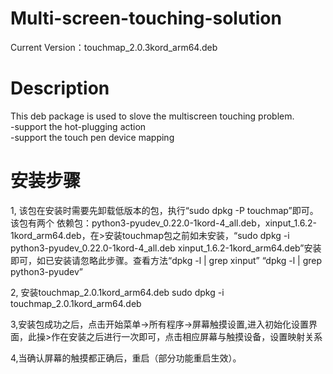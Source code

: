 # Multi-screen-touching-solution
Current Version：touchmap_2.0.3kord_arm64.deb

# Description
This deb package is used to slove the multiscreen touching problem.  
 -support the hot-plugging action  
 -support the touch pen device mapping  

# 安装步骤
1, 该包在安装时需要先卸载低版本的包，执行“sudo dpkg -P touchmap”即可。该包有两个
依赖包：python3-pyudev_0.22.0-1kord-4_all.deb，xinput_1.6.2-1kord_arm64.deb，在>安装touchmap包之前如未安装，“sudo dpkg -i python3-pyudev_0.22.0-1kord-4_all.deb xinput_1.6.2-1kord_arm64.deb”安装即可，如已安装请忽略此步骤。查看方法“dpkg -l | grep xinput” “dpkg -l | grep python3-pyudev”

2, 安装touchmap_2.0.1kord_arm64.deb
sudo dpkg -i touchmap_2.0.1kord_arm64.deb

3,安装包成功之后，点击开始菜单->所有程序->屏幕触摸设置,进入初始化设置界面，此操>作在安装之后进行一次即可，点击相应屏幕与触摸设备，设置映射关系

4,当确认屏幕的触摸都正确后，重启（部分功能重启生效）。

